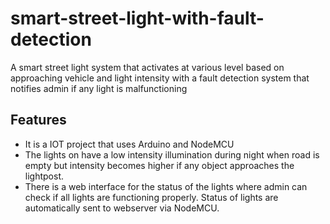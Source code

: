 # smart-street-light-with-fault-detection
A smart street light system that activates at various level based on approaching vehicle and light intensity with a fault detection system that notifies admin if any light is malfunctioning

## Features
- It is a IOT project that uses Arduino and NodeMCU
- The lights on have a low intensity illumination during night when road is empty but intensity becomes higher if any object approaches the lightpost. 
- There is a web interface for the status of the lights where admin can check if all lights are functioning properly. Status of lights are automatically sent to webserver via NodeMCU. 

